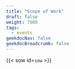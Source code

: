 ```yaml
---
title: "Scope of Work"
draft: false
weight: 7000
tags:
  - events
geekdocNav: false
geekdocBreadcrumb: false
---
```


{{< sow id=`sow` >}}
